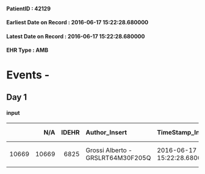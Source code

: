 
#### PatientID : 42129
#### Earliest Date on Record : 2016-06-17 15:22:28.680000
#### Latest Date on Record : 2016-06-17 15:22:28.680000
#### EHR Type : AMB

# Events - 

## Day 1

#### input
|       |    N/A |   IDEHR | Author_Insert                     | TimeStamp_Insert           | EHRType   |   PatientID |   IDDigitalSignDocument | persone_vicine   |   Unnamed: 0_x.1 |   IDANAMNESI_SOCIALE | Patient   | FamigliaAltro   | Paziente_T   | FamigliaAltro_T   |   Non_Rilevabile_x.1 | Note_Non_Rilevabile_x.1   | opt_Problemi   | chk_contr_sintomi   | opt_paziente_a   | opt_famiglia_a   | opt_adeguatezza   | opt_paziente_solo   | opt_presente_assente   | Presenza_minori   | Caregiver_principale   | opt_capacita   | ds_familiari_coinv                                    | opt_paziente_ad   | opt_caregiver_ad   | opt_inv_civile   | Needs     | Fragility                    |
|------:|-------:|--------:|:----------------------------------|:---------------------------|:----------|------------:|------------------------:|:-----------------|-----------------:|---------------------:|:----------|:----------------|:-------------|:------------------|---------------------:|:--------------------------|:---------------|:--------------------|:-----------------|:-----------------|:------------------|:--------------------|:-----------------------|:------------------|:-----------------------|:---------------|:------------------------------------------------------|:------------------|:-------------------|:-----------------|:----------|:-----------------------------|
| 10669 |  10669 |    6825 | Grossi Alberto - GRSLRT64M30F205Q | 2016-06-17 15:22:28.680000 | AMB       |       42129 |                  398994 | N/A              |             3529 |                 2287 | Si#1      | Si#1            | Si#1         | Si#1              |                    0 | NR                        | No#0           | controllo sintomi#0 | Congruenti#1     | Congruenti#1     | No#0              | Si#1                | Presente#1             | No#0              | brother                | Adeguato#0     | Il figlio e il fratello sono i parenti di riferimento | Totale#2          | Totale#2           | No#0             | Clinici#0 | sovraccarico assistenziale#4 |


